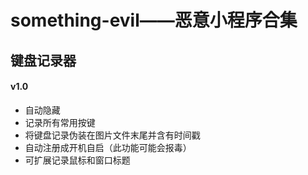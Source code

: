 # something-evil——恶意小程序合集
## 键盘记录器
#### v1.0
+ 自动隐藏
+ 记录所有常用按键
+ 将键盘记录伪装在图片文件末尾并含有时间戳
+ 自动注册成开机自启（此功能可能会报毒）
+ 可扩展记录鼠标和窗口标题


